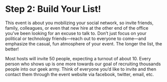 Step 2: Build Your List!
========================

This event is about you mobilizing your social network, so invite friends, family, colleagues, or even that new hire at the other end of the office you’ve been looking for an excuse to talk to. Don’t just focus on your political or technology friends—reach out to everyone to come—and emphasize the casual, fun atmosphere of your event. The longer the list, the better! 

Most hosts will invite 50 people, expecting a turnout of about 10. Every person who shows up is one more towards our goal of recruiting thousands people into our geek army. Think of everyone you’d like to invite and then contact them through the event website via facebook, twitter, email, etc.